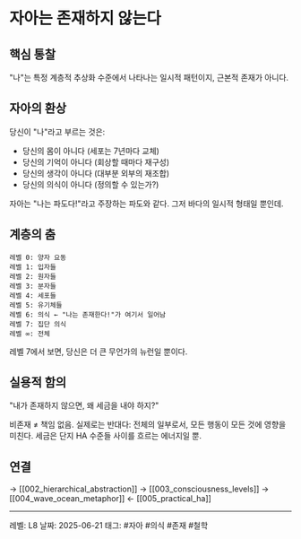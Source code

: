 # 자아는 존재하지 않는다
## 핵심 통찰
"나"는 특정 계층적 추상화 수준에서 나타나는 일시적 패턴이지, 근본적 존재가 아니다.

## 자아의 환상

당신이 "나"라고 부르는 것은:
- 당신의 몸이 아니다 (세포는 7년마다 교체)
- 당신의 기억이 아니다 (회상할 때마다 재구성)
- 당신의 생각이 아니다 (대부분 외부의 재조합)
- 당신의 의식이 아니다 (정의할 수 있는가?)

자아는 "나는 파도다!"라고 주장하는 파도와 같다. 그저 바다의 일시적 형태일 뿐인데.

## 계층의 춤

```
레벨 0: 양자 요동
레벨 1: 입자들
레벨 2: 원자들
레벨 3: 분자들
레벨 4: 세포들
레벨 5: 유기체들
레벨 6: 의식 ← "나는 존재한다!"가 여기서 일어남
레벨 7: 집단 의식
레벨 ∞: 전체
```

레벨 7에서 보면, 당신은 더 큰 무언가의 뉴런일 뿐이다.

## 실용적 함의

"내가 존재하지 않으면, 왜 세금을 내야 하지?"

비존재 ≠ 책임 없음. 실제로는 반대다: 전체의 일부로서, 모든 행동이 모든 것에 영향을 미친다. 세금은 단지 HA 수준들 사이를 흐르는 에너지일 뿐.

## 연결
→ [[002_hierarchical_abstraction]]
→ [[003_consciousness_levels]]
→ [[004_wave_ocean_metaphor]]
← [[005_practical_ha]]

---
레벨: L8
날짜: 2025-06-21
태그: #자아 #의식 #존재 #철학
